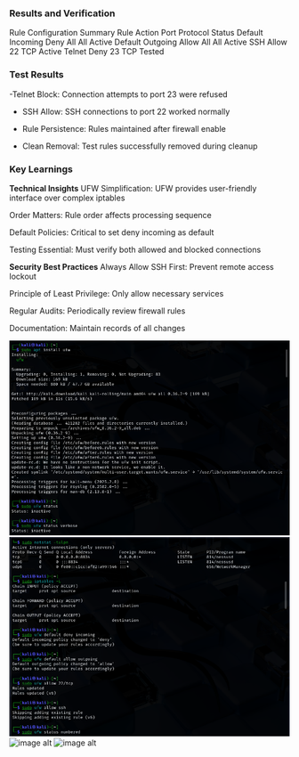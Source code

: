 ### Results and Verification

Rule Configuration Summary
Rule	                Action         	Port          	Protocol	      Status
Default Incoming	    Deny	          All	            All         	  Active
Default Outgoing    	Allow	         All            	All	           Active
SSH	                 Allow	         22	             TCP	           Active
Telnet	              Deny	          23             	TCP 	          Tested

### Test Results

 -Telnet Block: Connection attempts to port 23 were refused

- SSH Allow: SSH connections to port 22 worked normally

- Rule Persistence: Rules maintained after firewall enable

- Clean Removal: Test rules successfully removed during cleanup

### Key Learnings

**Technical Insights**
UFW Simplification: UFW provides user-friendly interface over complex iptables

Order Matters: Rule order affects processing sequence

Default Policies: Critical to set deny incoming as default

Testing Essential: Must verify both allowed and blocked connections

**Security Best Practices**
Always Allow SSH First: Prevent remote access lockout

Principle of Least Privilege: Only allow necessary services

Regular Audits: Periodically review firewall rules

Documentation: Maintain records of all changes

![image alt](https://github.com/devyani-oops/Firewall-Configuration-Task/blob/5d2225df1a6fd9065b6e2c91ba51a4fae3aa3d71/Screenshot%202025-10-25%20105029.png)
![image alt](https://github.com/devyani-oops/Firewall-Configuration-Task/blob/7aede9825ef729372fa39fe235c994b21a460cfe/Screenshot%202025-10-25%20105047.png)
![image alt]()
![image alt]()
